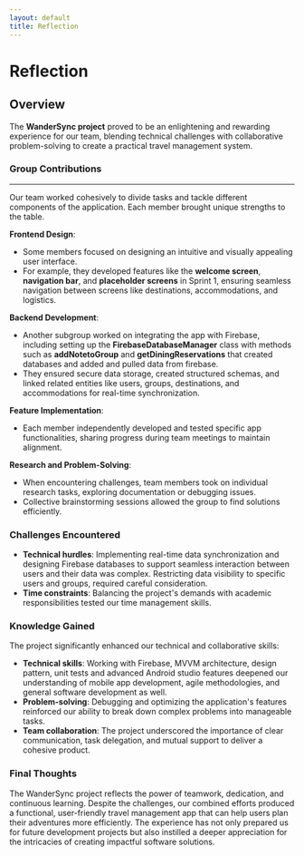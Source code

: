 ```yaml
---
layout: default
title: Reflection
---
```


# Reflection

## Overview
The **WanderSync project** proved to be an enlightening and rewarding experience for our team, blending technical challenges with collaborative problem-solving to create a practical travel management system.


### Group Contributions
---
Our team worked cohesively to divide tasks and tackle different components of the application. Each member brought unique strengths to the table.

**Frontend Design**:
- Some members focused on designing an intuitive and visually appealing user interface.
- For example, they developed features like the **welcome screen**, **navigation bar**, and **placeholder screens** in Sprint 1, ensuring seamless navigation between screens like destinations, accommodations, and logistics.

**Backend Development**:
- Another subgroup worked on integrating the app with Firebase, including setting up the **FirebaseDatabaseManager** class with methods such as **addNotetoGroup** and **getDiningReservations** that created databases and added and pulled data from firebase.
- They ensured secure data storage, created structured schemas, and linked related entities like users, groups, destinations, and accommodations for real-time synchronization.

**Feature Implementation**:
- Each member independently developed and tested specific app functionalities, sharing progress during team meetings to maintain alignment.

**Research and Problem-Solving**:
- When encountering challenges, team members took on individual research tasks, exploring documentation or debugging issues.
- Collective brainstorming sessions allowed the group to find solutions efficiently.

### Challenges Encountered
- **Technical hurdles**: Implementing real-time data synchronization and designing Firebase databases to support seamless interaction between users and their data was complex. Restricting data visibility to specific users and groups, required careful consideration.
- **Time constraints**: Balancing the project's demands with academic responsibilities tested our time management skills.

### Knowledge Gained
The project significantly enhanced our technical and collaborative skills:
- **Technical skills**: Working with Firebase, MVVM architecture, design pattern, unit tests and advanced Android studio features deepened our understanding of mobile app development, agile methodologies, and general software development as well.
- **Problem-solving**: Debugging and optimizing the application's features reinforced our ability to break down complex problems into manageable tasks.
- **Team collaboration**: The project underscored the importance of clear communication, task delegation, and mutual support to deliver a cohesive product.

### Final Thoughts
The WanderSync project reflects the power of teamwork, dedication, and continuous learning. Despite the challenges, our combined efforts produced a functional, user-friendly travel management app that can help users plan their adventures more efficiently. The experience has not only prepared us for future development projects but also instilled a deeper appreciation for the intricacies of creating impactful software solutions.






